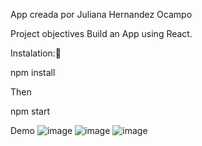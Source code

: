 App creada por Juliana Hernandez Ocampo 

Project objectives Build an App using React.

Instalation:🔧

npm install

Then

npm start



Demo
![image](https://user-images.githubusercontent.com/54121653/162003015-dcf9decf-cd0c-4ee7-aea8-55ba0cdeec68.png)
![image](https://user-images.githubusercontent.com/54121653/162003248-07090261-c87e-421b-b36f-f5eeaf76cbb8.png)
![image](https://user-images.githubusercontent.com/54121653/162003367-f156e8cf-f64b-43f1-9f9a-ee571e03af25.png)
